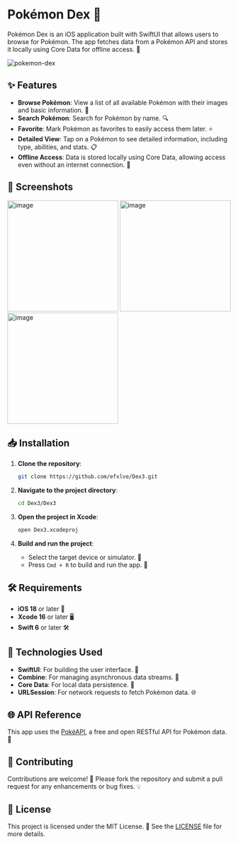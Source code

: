 # Pokémon Dex 🐾

Pokémon Dex is an iOS application built with SwiftUI that allows users to browse for Pokémon. 
The app fetches data from a Pokémon API and stores it locally using Core Data for offline access. 🌟

![pokemon-dex](https://github.com/user-attachments/assets/4db66c01-c74b-4b93-a031-6c041611d8ae)

## ✨ Features

- **Browse Pokémon**: View a list of all available Pokémon with their images and basic information. 🐉
- **Search Pokémon**: Search for Pokémon by name. 🔍
- **Favorite**: Mark Pokémon as favorites to easily access them later. ⭐
- **Detailed View**: Tap on a Pokémon to see detailed information, including type, abilities, and stats. 📋
- **Offline Access**: Data is stored locally using Core Data, allowing access even without an internet connection. 📡

## 📸 Screenshots

<img width="250" alt="image" src="https://github.com/user-attachments/assets/44809f2e-22ae-4b11-8114-dddb139e38d6">
<img width="250" alt="image" src="https://github.com/user-attachments/assets/3284ad39-6ea2-4f6d-b055-88cc8d1e2f58">
<img width="250" alt="image" src="https://github.com/user-attachments/assets/8e0bfe95-c914-4355-8d53-2e99c4f327d6">

## 📥 Installation

1. **Clone the repository**:

   ```bash
   git clone https://github.com/efxlve/Dex3.git
   ```

2. **Navigate to the project directory**:

   ```bash
   cd Dex3/Dex3
   ```

3. **Open the project in Xcode**:

   ```bash
   open Dex3.xcodeproj
   ```

4. **Build and run the project**:

   - Select the target device or simulator. 📱
   - Press `Cmd + R` to build and run the app. 🚀

## 🛠 Requirements

- **iOS 18** or later 📱
- **Xcode 16** or later 🖥️
- **Swift 6** or later 🛠️

## 🧰 Technologies Used

- **SwiftUI**: For building the user interface. 🎨
- **Combine**: For managing asynchronous data streams. 🔄
- **Core Data**: For local data persistence. 💾
- **URLSession**: For network requests to fetch Pokémon data. 🌐

## 🌐 API Reference

This app uses the [PokéAPI](https://pokeapi.co/), a free and open RESTful API for Pokémon data. 🎉

## 🤝 Contributing

Contributions are welcome! 👐 
Please fork the repository and submit a pull request for any enhancements or bug fixes. 💡

## 📜 License

This project is licensed under the MIT License. 📄 
See the [LICENSE](LICENSE) file for more details.
